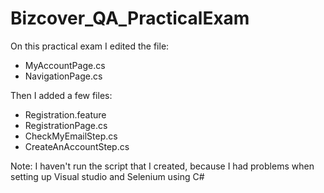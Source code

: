 # Bizcover_QA_PracticalExam

On this practical exam I edited the file:
- MyAccountPage.cs
- NavigationPage.cs

Then I added a few files:
- Registration.feature
- RegistrationPage.cs
- CheckMyEmailStep.cs
- CreateAnAccountStep.cs

Note:
I haven't run the script that I created, because I had problems when setting up Visual studio and Selenium using C#
